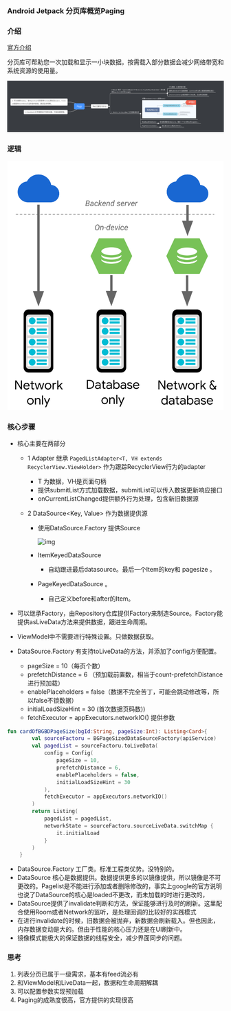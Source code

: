### Android Jetpack 分页库概览Paging

### 介绍

[官方介绍](https://developer.android.com/topic/libraries/architecture/paging#top_of_page)

分页库可帮助您一次加载和显示一小块数据。按需载入部分数据会减少网络带宽和系统资源的使用量。



![Page](./image/Page.png)

### 逻辑

![](./image/paging.webp)

### 核心步骤

- 核心主要在两部分

  - 1 Adapter 继承 `PagedListAdapter<T, VH extends RecyclerView.ViewHolder>` 作为跟踪RecyclerView行为的adapter

    - T 为数据，VH是页面句柄
    - 提供submitList方式加载数据，submitList可以传入数据更新响应接口
    - onCurrentListChanged提供额外行为处理，包含新旧数据源

  - 2 DataSource<Key, Value> 作为数据提供源

    - 使用DataSource.Factory 提供Source

      ![img](https://img.mubu.com/document_image/3229c922-63f7-4d44-bf8f-c631de265764-2275576.jpg)

    - ItemKeyedDataSource

      - 自动跟进最后datasource。最后一个Item的key和 pagesize 。

    - PageKeyedDataSource 。

      - 自己定义before和after的Item。

- 可以继承Factory，由Repository仓库提供Factory来制造Source。Factory能提供asLiveData方法来提供数据，跟进生命周期。

- ViewModel中不需要进行特殊设置。只做数据获取。

- DataSource.Factory 有支持toLiveData的方法，并添加了config方便配置。

  - pageSize = 10（每页个数）
  - prefetchDistance = 6 （预加载前置数，相当于count-prefetchDistance进行预加载）
  - enablePlaceholders = false（数据不完全苦丁，可能会跳动修改等，所以false不锁数据）
  - initialLoadSizeHint = 30 (首次数据页码数))
  - fetchExecutor = appExecutors.networkIO() 提供参数

```kotlin
fun cardOfBGBDPageSize(bgId:String, pageSize:Int): Listing<Card>{
        val sourceFactoru = BGPageSizedDataSourceFactory(apiService)
        val pagedList = sourceFactoru.toLiveData(
            config = Config(
                pageSize = 10,
                prefetchDistance = 6,
                enablePlaceholders = false,
                initialLoadSizeHint = 30
            ),
            fetchExecutor = appExecutors.networkIO()
        )
        return Listing(
            pagedList = pagedList,
            networkState = sourceFactoru.sourceLiveData.switchMap {
                it.initialLoad
            }
        )
    }
```



- DataSource.Factory 工厂类。标准工程类优势。没特别的。
- DataSource 核心是数据提供。数据提供更多的以镜像提供，所以镜像是不可更改的。Pagelist是不能进行添加或者删除修改的，事实上google的官方说明也说了DataSource的核心是loaded不更改，而未加载的时进行更改的，
- DataSource提供了invalidate判断和方法，保证能够进行及时的刷新。这里配合使用Room或者Network的监听，是处理回调的比较好的实践模式
- 在进行invalidate的时候，旧数据会被抛弃，新数据会刷新载入。但也因此，内存数据变动是大的。但由于性能的核心压力还是在UI刷新中。
- 镜像模式能极大的保证数据的线程安全，减少界面同步的问题。



### 思考

1. 列表分页已属于一级需求，基本有feed流必有
2. 和ViewModel和LiveData一起，数据和生命周期解耦
3. 可以配置参数实现预加载
4. Paging的成熟度很高，官方提供的实现很高